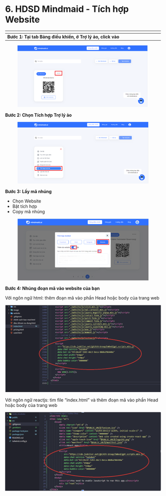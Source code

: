 # 6. HDSD Mindmaid - Tích hợp Website

<table data-header-hidden><thead><tr><th width="479"></th><th></th></tr></thead><tbody><tr><td><strong>Bước 1: Tại tab Bảng điều khiển, ở Trợ lý ảo, click vào</strong></td><td><img src="../.gitbook/assets/0 (1).png" alt="" data-size="line"></td></tr></tbody></table>

<figure><img src="../.gitbook/assets/image (7).png" alt=""><figcaption></figcaption></figure>

**Bước 2: Chọn Tích hợp Trợ lý ảo**

<figure><img src="../.gitbook/assets/gh2.png" alt=""><figcaption></figcaption></figure>

**Bước 3: Lấy mã nhúng**

* Chọn Website
* Bật tích hợp
* Copy mã nhúng

<figure><img src="../.gitbook/assets/gh2 (1).png" alt=""><figcaption></figcaption></figure>

**Bước 4: Nhúng đoạn mã vào website của bạn**

Với ngôn ngữ html: thêm đoạn mã vào phần Head hoặc body của trang web

![](<../.gitbook/assets/4 (1).png>)

Với ngôn ngữ reactjs: tìm file “index.html” và thêm đoạn mã vào phần Head hoặc body của trang web

![](<../.gitbook/assets/5 (1).png>)

